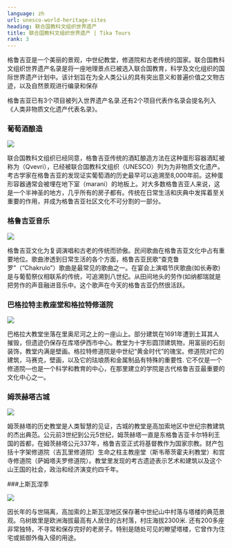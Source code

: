 ```yaml
---
language: zh
url: unesco-world-heritage-sites
heading: 联合国教科文组织世界遗产
title: 联合国教科文组织世界遗产 | Tika Tours
rank: 3
---
```

<div class="row content-row"><!-- 873 (1)-->
<div class="col-12 col-sm-6 col-md-6"><!-- 1198 -->

格鲁吉亚是一个美丽的景观，中世纪教堂，修道院和古老传统的国家。联合国教科文组织世界遗产名录是将一座地理景点已被选入联合国教育，科学及文化组织的国际世界遗产计划中。该计划旨在为全人类公认的具有突出意义和普遍价值之文物古迹，以及自然景观进行编录和保存


</div>

<div class="col-12 col-sm-6 col-md-6"><!-- 1199 -->

格鲁吉亚已有3个项目被列入世界遗产名录.还有2个项目代表作名录会提名列入《人类非物质文化遗产代表名录》。


</div>

</div>

<div class="row content-row"><!-- 874 (3)-->
<div class="col-12 col-sm-6 col-md-6"><!-- 1200 -->

### 葡萄酒酿造


![](/library/content/img27.jpg)

联合国教科文组织已经同意，格鲁吉亚传统的酒缸酿造方法在这种蛋形容器酒缸被称为（Qvevri），已经被联合国教科文组织（UNESCO）列为为非物质文化遗产。考古学家在格鲁吉亚的发现证实葡萄酒的历史最早可以追溯至8,000年前。这种蛋形容器通常会被埋在地下室（marani）的地板上。对大多数格鲁吉亚人来说，这是一个半神圣的地方，几乎所有的房子都有。传统在日常生活和庆典中发挥着至关重要的作用，并成为格鲁吉亚社区文化不可分割的一部分。

</div>

<div class="col-12 col-sm-6 col-md-6"><!-- 1201 -->

### 格鲁吉亚音乐


![](/library/content/img28.jpg)

格鲁吉亚文化为复调演唱和古老的传统而骄傲。民间歌曲在格鲁吉亚文化中占有重要地位。歌曲渗透到日常生活的各个方面，格鲁吉亚民歌“查克鲁罗”（“Chakrulo”）歌曲是最常见的歌曲之一。在宴会上演唱节庆歌曲(如长寿歌)是与葡萄祭仪相联系的传统，可追溯到八世纪。从田间地头的劳作(如纳都瑞就是把劳作的声音融进音乐中。这个歌声在今天的格鲁吉亚仍然很活跃。


</div>

</div>

<div class="row content-row"><!-- 875 (4)-->
<div class="col-12 col-sm-6 col-md-6"><!-- 1202 -->

### 巴格拉特主教座堂和格拉特修道院


![](/library/content/img24.jpg)

巴格拉大教堂坐落在里奥尼河之上的一座山上。部分建筑在1691年遭到土耳其人摧毁，但遗迹仍保存在库塔伊西市中心。教堂为十字形圆顶建筑物，用富丽的石刻装饰，教堂内满是壁画。格拉特修道院是中世纪“黄金时代”的瑰宝。修道院对它的建筑，马赛克，壁画，以及它的珐琅质和金属制品有特殊的重要性. 它不仅是一个修道院—也是一个科学和教育的中心，在那里建立的学院是古代格鲁吉亚最重要的文化中心之一。


</div>

<div class="col-12 col-sm-6 col-md-6"><!-- 1203 -->

### 姆茨赫塔古城


![](/library/content/img25.jpg)

姆茨赫塔的历史教堂是人类智慧的见证，古城的教堂是高加索地区中世纪宗教建筑的杰出典范。公元前3世纪到公元5世纪，姆茨赫塔一直是东格鲁吉亚卡尔特利王国的首都，在姆茨赫塔公元337年，格鲁吉亚正式将基督教作为国家宗教。财产包括十字架修道院（吉瓦里修道院）生命之柱主教座堂（斯韦蒂茨霍夫利教堂）和宫寺修道院（萨姆塔夫罗修道院）。教堂里发现的考古遗迹表示艺术和建筑以及这个山王国的社会，政治和经济演变约四千年。

</div>

</div>

<div class="row content-row"><!-- 876 (5)-->
<div class="col-12 col-sm-6 col-md-6"><!-- 1204 -->

###上斯瓦涅季


![](/library/content/img26.jpg)

因长年的与世隔离，高加索的上斯瓦涅地区保存著中世纪山中村落与塔楼的典范景观。乌树故里是欧洲海拔最高有人居住的古村落，村庄海拔2300米. 还有200多座非常独特，不寻常和保存完好的老房子。特别是随处可见的瞭望塔楼，它曾作为住宅或抵御外侮入侵的用途。

</div>

<div class="col-12 col-sm-6 col-md-6"><!-- 1205 -->



</div>

</div>

